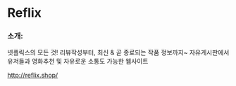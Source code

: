 # Reflix 
### 소개: 
넷플릭스의 모든 것! 리뷰작성부터, 최신 & 곧 종료되는 작품 정보까지~ 자유게시판에서 유저들과 영화추천 및 자유로운 소통도 가능한 웹사이트

http://reflix.shop/
